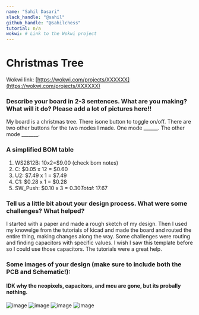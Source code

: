```yaml
---
name: "Sahil Dasari"
slack_handle: "@sahil"
github_handle: "@sahilchess"
tutorial: n/a
wokwi: # Link to the Wokwi project
---
```


# Christmas Tree

Wokwi link: [https://wokwi.com/projects/XXXXXX](https://wokwi.com/projects/XXXXXX)

### Describe your board in 2-3 sentences. What are you making? What will it do? Please add a lot of pictures here!!

My board is a christmas tree. There isone button to toggle on/off. There are two other buttons for the two modes I made. One mode ______. The other mode _______.

### A simplified BOM table

1. WS2812B: 10x2=$9.00 (check bom notes)
2. C: $0.05 x 12 = $0.60
3. U2: $7.49 x 1 = $7.49
4. C1:	$0.28 x 1 = $0.28 
5. SW_Push: $0.10 x 3 = $0.30
Total: ~$17.67

### Tell us a little bit about your design process. What were some challenges? What helped?

I started with a paper and made a rough sketch of my design. Then I used my knowelge from the tutorials of kicad and made the board and routed the entire thing, making changes along the way. Some challenges were routing and finding capacitors with specific values. I wish I saw this template before so I could use those capacitors. The tutorials were a great help. 


### Some images of your design (make sure to include both the PCB and Schematic!):
#### IDK why the neopixels, capacitors, and mcu are gone, but its probally nothing.
![image](https://github.com/user-attachments/assets/d8660e7c-e5b8-4930-acc5-1336fd59a64c)
![image](https://github.com/user-attachments/assets/c120a509-a2f2-4303-bd9a-2a0324289061)
![image](https://github.com/user-attachments/assets/b105779b-e6bb-41fe-83cd-f9d98c5615e4)
![image](https://github.com/user-attachments/assets/f5eed1ff-e9ad-4aa4-8560-a3662144cd04)





